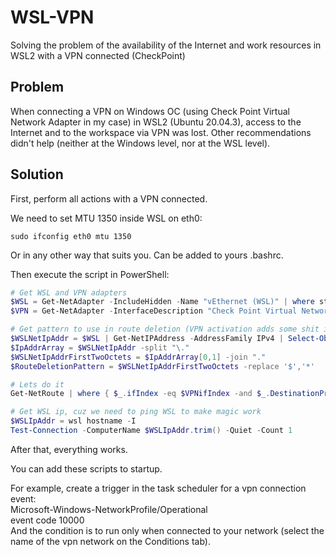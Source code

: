 # WSL-VPN
Solving the problem of the availability of the Internet and work resources in WSL2 with a VPN connected (CheckPoint)

## Problem
When connecting a VPN on Windows OC (using Check Point Virtual Network Adapter in my case) in WSL2 (Ubuntu 20.04.3), access to the Internet and to the workspace via VPN was lost. Other recommendations didn't help (neither at the Windows level, nor at the WSL level).

## Solution
First, perform all actions with a VPN connected.

We need to set MTU 1350 inside WSL on eth0:
```Shell
sudo ifconfig eth0 mtu 1350
```
Or in any other way that suits you. Can be added to yours .bashrc.

Then execute the script in PowerShell:
```PowerShell
# Get WSL and VPN adapters
$WSL = Get-NetAdapter -IncludeHidden -Name "vEthernet (WSL)" | where status -eq 'up'
$VPN = Get-NetAdapter -InterfaceDescription "Check Point Virtual Network Adapter*" | where status -eq 'up' 

# Get pattern to use in route deletion (VPN activation adds some shit in route table and we need to clean that shit ...)
$WSLNetIpAddr = $WSL | Get-NetIPAddress -AddressFamily IPv4 | Select-Object IPAddress | Select -ExpandProperty IPAddress
$IpAddrArray = $WSLNetIpAddr -split "\."
$WSLNetIpAddrFirstTwoOctets = $IpAddrArray[0,1] -join "."
$RouteDeletionPattern = $WSLNetIpAddrFirstTwoOctets -replace '$','*'

# Lets do it
Get-NetRoute | where { $_.ifIndex -eq $VPNifIndex -and $_.DestinationPrefix -like $RouteDeletionPattern -and  $_.DestinationPrefix -notlike "172.16.0.0/16*"} | Remove-NetRoute -Confirm:$false

# Get WSL ip, cuz we need to ping WSL to make magic work
$WSLIpAddr = wsl hostname -I
Test-Connection -ComputerName $WSLIpAddr.trim() -Quiet -Count 1
```
After that, everything works.

You can add these scripts to startup.

For example, create a trigger in the task scheduler for a vpn connection event:  
Microsoft-Windows-NetworkProfile/Operational  
event code 10000  
And the condition is to run only when connected to your network (select the name of the vpn network on the Conditions tab).

